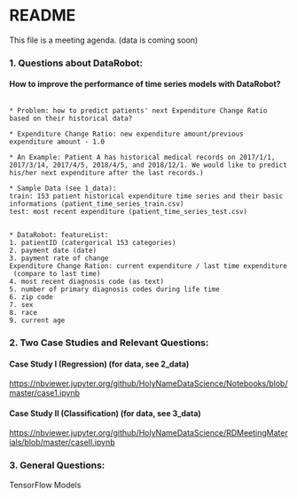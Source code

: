 
# README

This file is a meeting agenda. (data is coming soon)



### 1. Questions about DataRobot:

#### How to improve the performance of time series models with DataRobot?


```

* Problem: how to predict patients' next Expenditure Change Ratio based on their historical data?

* Expenditure Change Ratio: new expenditure amount/previous expenditure amount - 1.0

* An Example: Patient A has historical medical records on 2017/1/1, 2017/3/14, 2017/4/5, 2018/4/5, and 2018/12/1. We would like to predict his/her next expenditure after the last records.)

* Sample Data (see 1_data):
train: 153 patient historical expenditure time series and their basic informations (patient_time_series_train.csv)
test: most recent expenditure (patient_time_series_test.csv)


* DataRobot: featureList:
1. patientID (catergorical 153 categories)
2. payment date (date)
3. payment rate of change
Expenditure Change Ration: current expenditure / last time expenditure
 (compare to last time)
4. most recent diagnosis code (as text)
5. number of primary diagnosis codes during life time
6. zip code
7. sex
8. race
9. current age
```


### 2. Two Case Studies and Relevant Questions:


#### Case Study I (Regression) (for data, see 2_data)

https://nbviewer.jupyter.org/github/HolyNameDataScience/Notebooks/blob/master/case1.ipynb


#### Case Study II (Classification) (for data, see 3_data)

https://nbviewer.jupyter.org/github/HolyNameDataScience/RDMeetingMaterials/blob/master/caseII.ipynb

### 3. General Questions:

TensorFlow Models


